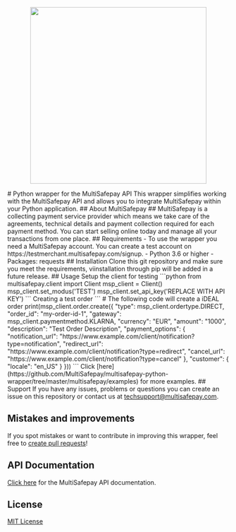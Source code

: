 <p align="center">
  <img src="https://www.multisafepay.com/img/multisafepaylogo.svg" width="400px" position="center">
</p>
# Python wrapper for the MultiSafepay API
This wrapper simplifies working with the MultiSafepay API and allows you to integrate MultiSafepay within your Python application.
## About MultiSafepay ##
MultiSafepay is a collecting payment service provider which means we take care of the agreements, technical details and payment collection required for each payment method. You can start selling online today and manage all your transactions from one place.
## Requirements
- To use the wrapper you need a MultiSafepay account. You can create a test account on https://testmerchant.multisafepay.com/signup.
- Python 3.6 or higher
- Packages: requests
## Installation
Clone this git repository and make sure you meet the requirements, viinstallation through pip will be added in a future release. 
## Usage
Setup the client for testing
```python
from multisafepay.client import Client
msp_client = Client()
msp_client.set_modus('TEST')
msp_client.set_api_key('REPLACE WITH API KEY')
```
Creating a test order 
```
# The following code will create a iDEAL order
print(msp_client.order.create({
    "type": msp_client.ordertype.DIRECT,
    "order_id": "my-order-id-1",
    "gateway": msp_client.paymentmethod.KLARNA,
    "currency": "EUR",
    "amount": "1000",
    "description": "Test Order Description",
    "payment_options": {
        "notification_url": "https://www.example.com/client/notification?type=notification",
        "redirect_url": "https://www.example.com/client/notification?type=redirect",
        "cancel_url": "https://www.example.com/client/notification?type=cancel"
    },
    "customer": {
        "locale": "en_US"
    }
}))
```
Click [here](https://github.com/MultiSafepay/multisafepay-python-wrapper/tree/master/multisafepay/examples) for more examples.
## Support
If you have any issues, problems or questions you can create an issue on this repository or contact us at <a href="mailto:techsupport@multisafepay.com">techsupport@multisafepay.com</a>.

## Mistakes and improvements 
If you spot mistakes or want to contribute in improving this wrapper, feel free to [create pull requests](https://github.com/MultiSafepay/multisafepay-python-wrapper/pulls)!

## API Documentation
[Click here](https://docs.multisafepay.com/api/) for the MultiSafepay API documentation.
## License
[MIT License](https://github.com/MultiSafepay/multisafepay-python-wrapper/blob/master/LICENSE)